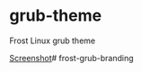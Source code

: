 # grub-theme
Frost Linux grub theme

[Screenshot](https://gitea.artixlinux.org/artix/grub-theme/src/branch/master/grub.png)# frost-grub-branding
